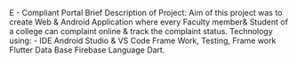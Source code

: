 E - Compliant Portal
Brief Description of Project: Aim of this project was to create Web & Android Application 
where every Faculty member& Student of a college can complaint online & track the 
complaint status.
Technology using: - IDE Android Studio & VS Code Frame Work, Testing, Frame work Flutter Data
Base Firebase Language Dart.
